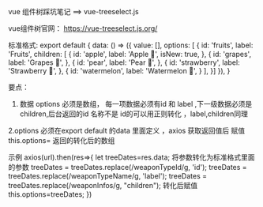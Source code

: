 vue 组件树踩坑笔记 ==>  vue-treeselect.js

vue组件树官网： https://vue-treeselect.js.org/

标准格式:
export default {
  data: () => ({
    value: [],
    options: [ {
      id: 'fruits',
      label: 'Fruits',
      children: [ {
        id: 'apple',
        label: 'Apple 🍎',
        isNew: true,
      }, {
        id: 'grapes',
        label: 'Grapes 🍇',
      }, {
        id: 'pear',
        label: 'Pear 🍐',
      }, {
        id: 'strawberry',
        label: 'Strawberry 🍓',
      }, {
        id: 'watermelon',
        label: 'Watermelon 🍉',
      } ],
    }]
  }),
}

要点：
  1. 数据 options 必须是数组， 每一项数据必须有id 和 label ,下一级数据必须是children,后台返回的id 名称不是 id的可以用正则转化 ，label,children同理

  

  2.options 必须在export default 的data 里面定义 ，axios 获取返回值后 赋值 this.options= 返回的转化后的数组

 示例
  axios(url).then(res=>{
      let treeDates=res.data;
      将参数转化为标准格式里面的参数
      treeDates = treeDates.replace(/weaponTypeId/g, 'id');
      treeDates = treeDates.replace(/weaponTypeName/g, 'label');
      treeDates = treeDates.replace(/weaponInfos/g, "children");
      转化后赋值
      this.options=treeDates;
  })

  
